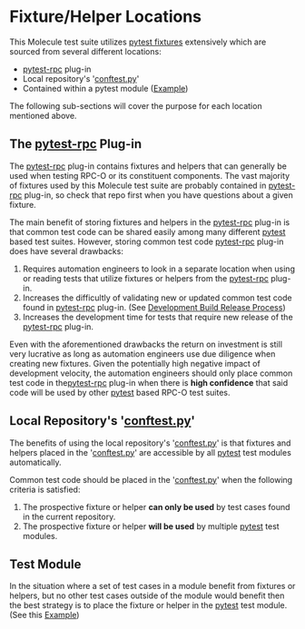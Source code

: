 # Fixture/Helper Locations

This Molecule test suite utilizes [pytest fixtures] extensively which are 
sourced from several different locations:

- [pytest-rpc] plug-in
- Local repository's '[conftest.py]'
- Contained within a pytest module ([Example])

The following sub-sections will cover the purpose for each location mentioned
above.

## The [pytest-rpc] Plug-in

The [pytest-rpc] plug-in contains fixtures and helpers that can generally be 
used when testing RPC-O or its constituent components. The vast majority of
fixtures used by this Molecule test suite are probably contained in [pytest-rpc] 
plug-in, so check that repo first when you have questions about a given fixture.

The main benefit of storing fixtures and helpers in the [pytest-rpc] plug-in 
is that common test code can be shared easily among many different [pytest] 
based test suites. However, storing common test code [pytest-rpc] plug-in does 
have several drawbacks:

1. Requires automation engineers to look in a separate location when using or
reading tests that utilize fixtures or helpers from the [pytest-rpc] plug-in.
2. Increases the difficultly of validating new or updated common test code
found in [pytest-rpc] plug-in. (See [Development Build Release Process])
3. Increases the development time for tests that require new release of 
the [pytest-rpc] plug-in.

Even with the aforementioned drawbacks the return on investment is still very
lucrative as long as automation engineers use due diligence when creating new
fixtures. Given the potentially high negative impact of development velocity,
the automation engineers should only place common test code in the[pytest-rpc]
plug-in when there is **high confidence** that said code will be used by other
[pytest] based RPC-O test suites.

## Local Repository's '[conftest.py]'

The benefits of using the local repository's '[conftest.py]' is that fixtures
and helpers placed in the '[conftest.py]' are accessible by all [pytest] test
modules automatically.

Common test code should be placed in the '[conftest.py]' when the following
criteria is satisfied:

1. The prospective fixture or helper **can only be used** by test cases found in
the current repository.
2. The prospective fixture or helper **will be used** by multiple [pytest] test
modules.

## Test Module

In the situation where a set of test cases in a module benefit from fixtures or
helpers, but no other test cases outside of the module would benefit then the
best strategy is to place the fixture or helper in the [pytest] test module.
(See this [Example])

[pytest fixtures]: https://docs.pytest.org/en/latest/fixture.html
[conftest.py]: ../molecule/default/tests/conftest.py
[pytest-rpc]: https://github.com/rcbops/pytest-rpc
[Example]: ../molecule/default/tests/test_instance_per_network_per_hypervisor.py
[pytest]: https://docs.pytest.org/en/latest/
[Development Build Release Process]: https://github.com/rcbops/pytest-rpc/blob/master/docs/release_process.rst#development-build-release-process
